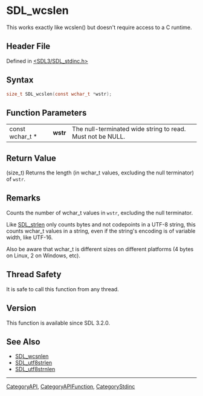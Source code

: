 # SDL_wcslen

This works exactly like wcslen() but doesn't require access to a C runtime.

## Header File

Defined in [<SDL3/SDL_stdinc.h>](https://github.com/libsdl-org/SDL/blob/main/include/SDL3/SDL_stdinc.h)

## Syntax

```c
size_t SDL_wcslen(const wchar_t *wstr);
```

## Function Parameters

|                 |          |                                                            |
| --------------- | -------- | ---------------------------------------------------------- |
| const wchar_t * | **wstr** | The null-terminated wide string to read. Must not be NULL. |

## Return Value

(size_t) Returns the length (in wchar_t values, excluding the null
terminator) of `wstr`.

## Remarks

Counts the number of wchar_t values in `wstr`, excluding the null
terminator.

Like [SDL_strlen](SDL_strlen) only counts bytes and not codepoints in a
UTF-8 string, this counts wchar_t values in a string, even if the string's
encoding is of variable width, like UTF-16.

Also be aware that wchar_t is different sizes on different platforms (4
bytes on Linux, 2 on Windows, etc).

## Thread Safety

It is safe to call this function from any thread.

## Version

This function is available since SDL 3.2.0.

## See Also

- [SDL_wcsnlen](SDL_wcsnlen)
- [SDL_utf8strlen](SDL_utf8strlen)
- [SDL_utf8strnlen](SDL_utf8strnlen)






----
[CategoryAPI](CategoryAPI), [CategoryAPIFunction](CategoryAPIFunction), [CategoryStdinc](CategoryStdinc)

